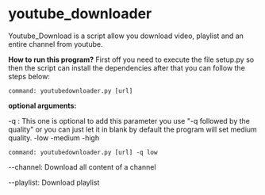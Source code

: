 # youtube_downloader

Youtube_Download is a script allow you download video, playlist and an entire channel from youtube.



**How to run this program?**
    First off you need to execute the file setup.py so then the script can install the dependencies after that you can follow the steps below:

    command: youtubedownloader.py [url]

**optional arguments:**

  -q : This one is optional to add this parameter you use "-q followed by the quality"
   or you can just let it in blank by default the program will set medium quality.
    -low
    -medium
    -high 
    
    command: youtubedownloader.py [url] -q low
    
  --channel: Download all content of a channel
    
  --playlist: Download playlist


